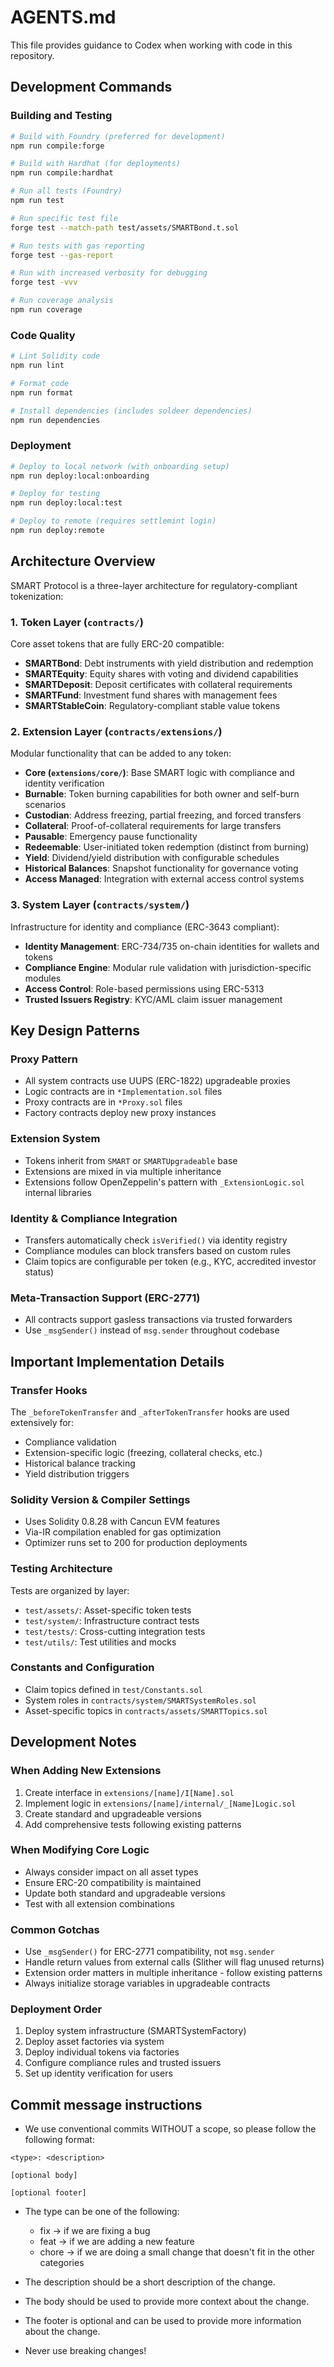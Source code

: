 # AGENTS.md

This file provides guidance to Codex when working with code in this repository.

## Development Commands

### Building and Testing

```bash
# Build with Foundry (preferred for development)
npm run compile:forge

# Build with Hardhat (for deployments)
npm run compile:hardhat

# Run all tests (Foundry)
npm run test

# Run specific test file
forge test --match-path test/assets/SMARTBond.t.sol

# Run tests with gas reporting
forge test --gas-report

# Run with increased verbosity for debugging
forge test -vvv

# Run coverage analysis
npm run coverage
```

### Code Quality

```bash
# Lint Solidity code
npm run lint

# Format code
npm run format

# Install dependencies (includes soldeer dependencies)
npm run dependencies
```

### Deployment

```bash
# Deploy to local network (with onboarding setup)
npm run deploy:local:onboarding

# Deploy for testing
npm run deploy:local:test

# Deploy to remote (requires settlemint login)
npm run deploy:remote
```

## Architecture Overview

SMART Protocol is a three-layer architecture for regulatory-compliant tokenization:

### 1. Token Layer (`contracts/`)

Core asset tokens that are fully ERC-20 compatible:

- **SMARTBond**: Debt instruments with yield distribution and redemption
- **SMARTEquity**: Equity shares with voting and dividend capabilities
- **SMARTDeposit**: Deposit certificates with collateral requirements
- **SMARTFund**: Investment fund shares with management fees
- **SMARTStableCoin**: Regulatory-compliant stable value tokens

### 2. Extension Layer (`contracts/extensions/`)

Modular functionality that can be added to any token:

- **Core (`extensions/core/`)**: Base SMART logic with compliance and identity verification
- **Burnable**: Token burning capabilities for both owner and self-burn scenarios
- **Custodian**: Address freezing, partial freezing, and forced transfers
- **Collateral**: Proof-of-collateral requirements for large transfers
- **Pausable**: Emergency pause functionality
- **Redeemable**: User-initiated token redemption (distinct from burning)
- **Yield**: Dividend/yield distribution with configurable schedules
- **Historical Balances**: Snapshot functionality for governance voting
- **Access Managed**: Integration with external access control systems

### 3. System Layer (`contracts/system/`)

Infrastructure for identity and compliance (ERC-3643 compliant):

- **Identity Management**: ERC-734/735 on-chain identities for wallets and tokens
- **Compliance Engine**: Modular rule validation with jurisdiction-specific modules
- **Access Control**: Role-based permissions using ERC-5313
- **Trusted Issuers Registry**: KYC/AML claim issuer management

## Key Design Patterns

### Proxy Pattern

- All system contracts use UUPS (ERC-1822) upgradeable proxies
- Logic contracts are in `*Implementation.sol` files
- Proxy contracts are in `*Proxy.sol` files
- Factory contracts deploy new proxy instances

### Extension System

- Tokens inherit from `SMART` or `SMARTUpgradeable` base
- Extensions are mixed in via multiple inheritance
- Extensions follow OpenZeppelin's pattern with `_ExtensionLogic.sol` internal libraries

### Identity & Compliance Integration

- Transfers automatically check `isVerified()` via identity registry
- Compliance modules can block transfers based on custom rules
- Claim topics are configurable per token (e.g., KYC, accredited investor status)

### Meta-Transaction Support (ERC-2771)

- All contracts support gasless transactions via trusted forwarders
- Use `_msgSender()` instead of `msg.sender` throughout codebase

## Important Implementation Details

### Transfer Hooks

The `_beforeTokenTransfer` and `_afterTokenTransfer` hooks are used extensively for:

- Compliance validation
- Extension-specific logic (freezing, collateral checks, etc.)
- Historical balance tracking
- Yield distribution triggers

### Solidity Version & Compiler Settings

- Uses Solidity 0.8.28 with Cancun EVM features
- Via-IR compilation enabled for gas optimization
- Optimizer runs set to 200 for production deployments

### Testing Architecture

Tests are organized by layer:

- `test/assets/`: Asset-specific token tests
- `test/system/`: Infrastructure contract tests
- `test/tests/`: Cross-cutting integration tests
- `test/utils/`: Test utilities and mocks

### Constants and Configuration

- Claim topics defined in `test/Constants.sol`
- System roles in `contracts/system/SMARTSystemRoles.sol`
- Asset-specific topics in `contracts/assets/SMARTTopics.sol`

## Development Notes

### When Adding New Extensions

1. Create interface in `extensions/[name]/I[Name].sol`
2. Implement logic in `extensions/[name]/internal/_[Name]Logic.sol`
3. Create standard and upgradeable versions
4. Add comprehensive tests following existing patterns

### When Modifying Core Logic

- Always consider impact on all asset types
- Ensure ERC-20 compatibility is maintained
- Update both standard and upgradeable versions
- Test with all extension combinations

### Common Gotchas

- Use `_msgSender()` for ERC-2771 compatibility, not `msg.sender`
- Handle return values from external calls (Slither will flag unused returns)
- Extension order matters in multiple inheritance - follow existing patterns
- Always initialize storage variables in upgradeable contracts

### Deployment Order

1. Deploy system infrastructure (SMARTSystemFactory)
2. Deploy asset factories via system
3. Deploy individual tokens via factories
4. Configure compliance rules and trusted issuers
5. Set up identity verification for users

## Commit message instructions

- We use conventional commits WITHOUT a scope, so please follow the following format:

```
<type>: <description>

[optional body]

[optional footer]
```

- The type can be one of the following:

  - fix -> if we are fixing a bug
  - feat -> if we are adding a new feature
  - chore -> if we are doing a small change that doesn't fit in the other categories

- The description should be a short description of the change.
- The body should be used to provide more context about the change.
- The footer is optional and can be used to provide more information about the change.
- Never use breaking changes!

